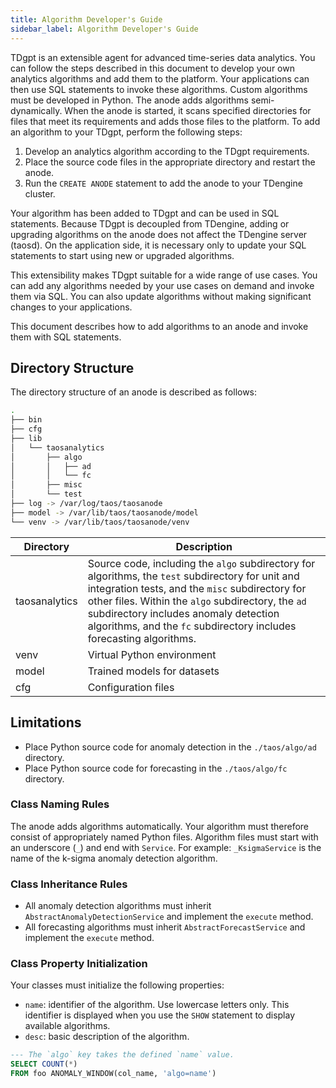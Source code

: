 ```yaml
---
title: Algorithm Developer's Guide
sidebar_label: Algorithm Developer's Guide
---
```

TDgpt is an extensible agent for advanced time-series data analytics. You can follow the steps described in this document to develop your own analytics algorithms and add them to the platform. Your applications can then use SQL statements to invoke these algorithms. Custom algorithms must be developed in Python.
The anode adds algorithms semi-dynamically. When the anode is started, it scans specified directories for files that meet its requirements and adds those files to the platform. To add an algorithm to your TDgpt, perform the following steps:

1. Develop an analytics algorithm according to the TDgpt requirements.
2. Place the source code files in the appropriate directory and restart the anode.
3. Run the `CREATE ANODE` statement to add the anode to your TDengine cluster.

Your algorithm has been added to TDgpt and can be used in SQL statements. Because TDgpt is decoupled from TDengine, adding or upgrading algorithms on the anode does not affect the TDengine server (taosd). On the application side, it is necessary only to update your SQL statements to start using new or upgraded algorithms.

This extensibility makes TDgpt suitable for a wide range of use cases. You can add any algorithms needed by your use cases on demand and invoke them via SQL. You can also update algorithms without making significant changes to your applications.

This document describes how to add algorithms to an anode and invoke them with SQL statements.

## Directory Structure

The directory structure of an anode is described as follows:

```bash
.
├── bin
├── cfg
├── lib
│   └── taosanalytics
│       ├── algo
│       │   ├── ad
│       │   └── fc
│       ├── misc
│       └── test
├── log -> /var/log/taos/taosanode
├── model -> /var/lib/taos/taosanode/model
└── venv -> /var/lib/taos/taosanode/venv

```

|Directory|Description|
|---|---|
|taosanalytics| Source code, including the `algo` subdirectory for algorithms, the `test` subdirectory for unit and integration tests, and the `misc` subdirectory for other files. Within the `algo` subdirectory, the `ad` subdirectory includes anomaly detection algorithms, and the `fc` subdirectory includes forecasting algorithms.|
|venv| Virtual Python environment |
|model|Trained models for datasets|
|cfg|Configuration files|

## Limitations

- Place Python source code for anomaly detection in the `./taos/algo/ad` directory.
- Place Python source code for forecasting in the `./taos/algo/fc` directory.

### Class Naming Rules

The anode adds algorithms automatically. Your algorithm must therefore consist of appropriately named Python files. Algorithm files must start with an underscore (`_`) and end with `Service`. For example: `_KsigmaService` is the name of the k-sigma anomaly detection algorithm.

### Class Inheritance Rules

- All anomaly detection algorithms must inherit `AbstractAnomalyDetectionService` and implement the `execute` method.
- All forecasting algorithms must inherit `AbstractForecastService` and implement the `execute` method.

### Class Property Initialization

Your classes must initialize the following properties:

- `name`: identifier of the algorithm. Use lowercase letters only. This identifier is displayed when you use the `SHOW` statement to display available algorithms.
- `desc`: basic description of the algorithm.

```SQL
--- The `algo` key takes the defined `name` value.
SELECT COUNT(*)
FROM foo ANOMALY_WINDOW(col_name, 'algo=name')
```
